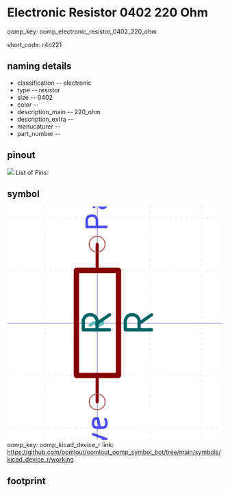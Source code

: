# Electronic Resistor 0402 220 Ohm
oomp_key: oomp_electronic_resistor_0402_220_ohm  

short_code: r4o221
## naming details
* classification -- electronic
* type -- resistor
* size -- 0402
* color -- 
* description_main -- 220_ohm
* description_extra -- 
* manucaturer -- 
* part_number -- 
## pinout
![](working_pinout_600.png)
List of Pins:

## symbol

![](symbol/0/working/working_600.png)  
oomp_key: oomp_kicad_device_r
link: https://github.com/oomlout/oomlout_oomp_symbol_bot/tree/main/symbols/kicad_device_r/working


## footprint
